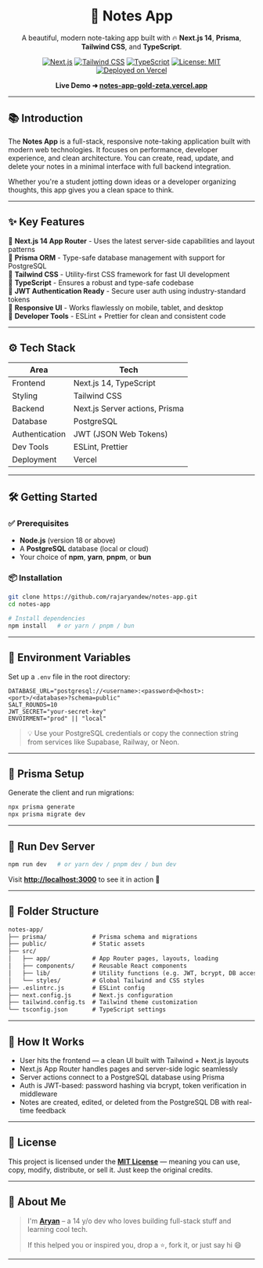 <div align="center">

# 📝 Notes App

A beautiful, modern note-taking app built with 🔥 **Next.js 14**, **Prisma**, **Tailwind CSS**, and **TypeScript**.

[![Next.js](https://img.shields.io/badge/Next.js-14-black?logo=next.js)](https://nextjs.org)
[![Tailwind CSS](https://img.shields.io/badge/TailwindCSS-3.x-38B2AC?logo=tailwindcss)](https://tailwindcss.com)
[![TypeScript](https://img.shields.io/badge/TypeScript-5.x-3178C6?logo=typescript)](https://www.typescriptlang.org)
[![License: MIT](https://img.shields.io/badge/License-MIT-yellow.svg)](./LICENSE)
[![Deployed on Vercel](https://img.shields.io/badge/Deployed-Vercel-black?logo=vercel)](https://vercel.com)

**Live Demo ➜ [notes-app-gold-zeta.vercel.app](https://notes-app-gold-zeta.vercel.app)**

</div>

---

## 📚 Introduction

The **Notes App** is a full-stack, responsive note-taking application built with modern web technologies. It focuses on performance, developer experience, and clean architecture. You can create, read, update, and delete your notes in a minimal interface with full backend integration.

Whether you're a student jotting down ideas or a developer organizing thoughts, this app gives you a clean space to think.

---

## ✨ Key Features

🔹 **Next.js 14 App Router** - Uses the latest server-side capabilities and layout patterns  
🔹 **Prisma ORM** - Type-safe database management with support for PostgreSQL  
🔹 **Tailwind CSS** - Utility-first CSS framework for fast UI development  
🔹 **TypeScript** - Ensures a robust and type-safe codebase  
🔹 **JWT Authentication Ready** - Secure user auth using industry-standard tokens  
🔹 **Responsive UI** - Works flawlessly on mobile, tablet, and desktop  
🔹 **Developer Tools** - ESLint + Prettier for clean and consistent code

---

## ⚙️ Tech Stack

| Area            | Tech                             |
|-----------------|----------------------------------|
| Frontend        | Next.js 14, TypeScript           |
| Styling         | Tailwind CSS                     |
| Backend         | Next.js Server actions, Prisma   |
| Database        | PostgreSQL                       |
| Authentication  | JWT (JSON Web Tokens)            |
| Dev Tools       | ESLint, Prettier                 |
| Deployment      | Vercel                           |

---

## 🛠️ Getting Started

### ✅ Prerequisites

- **Node.js** (version 18 or above)
- A **PostgreSQL** database (local or cloud)
- Your choice of **npm**, **yarn**, **pnpm**, or **bun**

### 📦 Installation

```bash
git clone https://github.com/rajaryandew/notes-app.git
cd notes-app

# Install dependencies
npm install   # or yarn / pnpm / bun
```

---

## 🔐 Environment Variables

Set up a `.env` file in the root directory:

```env
DATABASE_URL="postgresql://<username>:<password>@<host>:<port>/<database>?schema=public"
SALT_ROUNDS=10
JWT_SECRET="your-secret-key"
ENVOIRMENT="prod" || "local"
```

> 💡 Use your PostgreSQL credentials or copy the connection string from services like Supabase, Railway, or Neon.

---

## 🧬 Prisma Setup

Generate the client and run migrations:

```bash
npx prisma generate
npx prisma migrate dev
```

---

## 🔧 Run Dev Server

```bash
npm run dev   # or yarn dev / pnpm dev / bun dev
```

Visit **[http://localhost:3000](http://localhost:3000)** to see it in action 🚀

---

## 📁 Folder Structure

```txt
notes-app/
├── prisma/             # Prisma schema and migrations
├── public/             # Static assets
├── src/
│   ├── app/            # App Router pages, layouts, loading
│   ├── components/     # Reusable React components
│   ├── lib/            # Utility functions (e.g. JWT, bcrypt, DB access)
│   └── styles/         # Global Tailwind and CSS styles
├── .eslintrc.js        # ESLint config
├── next.config.js      # Next.js configuration
├── tailwind.config.ts  # Tailwind theme customization
└── tsconfig.json       # TypeScript settings
```

---

## 🧠 How It Works

- User hits the frontend — a clean UI built with Tailwind + Next.js layouts  
- Next.js App Router handles pages and server-side logic seamlessly  
- Server actions connect to a PostgreSQL database using Prisma  
- Auth is JWT-based: password hashing via bcrypt, token verification in middleware  
- Notes are created, edited, or deleted from the PostgreSQL DB with real-time feedback

---

## 🪪 License

This project is licensed under the **[MIT License](./LICENSE)** — meaning you can use, copy, modify, distribute, or sell it. Just keep the original credits.  

---

## 💬 About Me

> I'm **[Aryan](https://github.com/rajaryandew)** – a 14 y/o dev who loves building full-stack stuff and learning cool tech.
>  
> If this helped you or inspired you, drop a ⭐, fork it, or just say hi 😄

---
